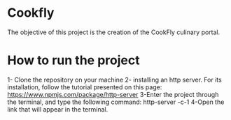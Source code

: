 # Cookfly

The objective of this project is the creation of the CookFly culinary portal.
# How to run the project
1- Clone the repository on your machine
2- installing an http server. For its installation, follow the tutorial presented on this page:
<https://www.npmjs.com/package/http-server>
3-Enter the project through the terminal, and type the following command:
http-server -c-1
4-Open the link that will appear in the terminal.